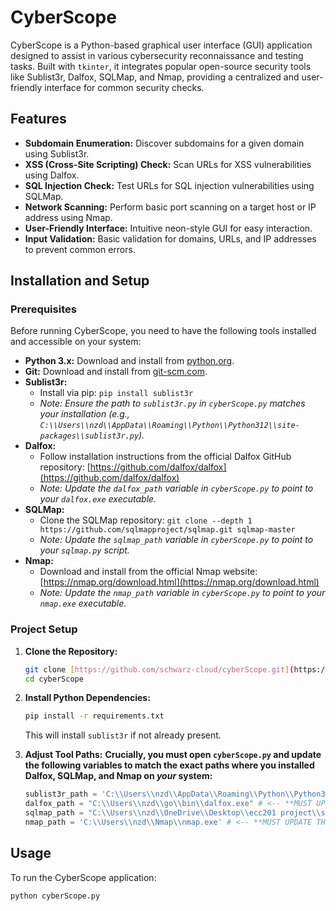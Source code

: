 # CyberScope

CyberScope is a Python-based graphical user interface (GUI) application designed to assist in various cybersecurity reconnaissance and testing tasks. Built with `tkinter`, it integrates popular open-source security tools like Sublist3r, Dalfox, SQLMap, and Nmap, providing a centralized and user-friendly interface for common security checks.

## Features

* **Subdomain Enumeration:** Discover subdomains for a given domain using Sublist3r.
* **XSS (Cross-Site Scripting) Check:** Scan URLs for XSS vulnerabilities using Dalfox.
* **SQL Injection Check:** Test URLs for SQL injection vulnerabilities using SQLMap.
* **Network Scanning:** Perform basic port scanning on a target host or IP address using Nmap.
* **User-Friendly Interface:** Intuitive neon-style GUI for easy interaction.
* **Input Validation:** Basic validation for domains, URLs, and IP addresses to prevent common errors.

## Installation and Setup

### Prerequisites

Before running CyberScope, you need to have the following tools installed and accessible on your system:

* **Python 3.x:** Download and install from [python.org](https://www.python.org/downloads/).
* **Git:** Download and install from [git-scm.com](https://git-scm.com/downloads/).
* **Sublist3r:**
    * Install via pip: `pip install sublist3r`
    * *Note: Ensure the path to `sublist3r.py` in `cyberScope.py` matches your installation (e.g., `C:\\Users\\nzd\\AppData\\Roaming\\Python\\Python312\\site-packages\\sublist3r.py`).*
* **Dalfox:**
    * Follow installation instructions from the official Dalfox GitHub repository: [https://github.com/dalfox/dalfox](https://github.com/dalfox/dalfox)
    * *Note: Update the `dalfox_path` variable in `cyberScope.py` to point to your `dalfox.exe` executable.*
* **SQLMap:**
    * Clone the SQLMap repository: `git clone --depth 1 https://github.com/sqlmapproject/sqlmap.git sqlmap-master`
    * *Note: Update the `sqlmap_path` variable in `cyberScope.py` to point to your `sqlmap.py` script.*
* **Nmap:**
    * Download and install from the official Nmap website: [https://nmap.org/download.html](https://nmap.org/download.html)
    * *Note: Update the `nmap_path` variable in `cyberScope.py` to point to your `nmap.exe` executable.*

### Project Setup

1.  **Clone the Repository:**
    ```bash
    git clone [https://github.com/schwarz-cloud/cyberScope.git](https://github.com/schwarz-cloud/cyberScope.git)
    cd cyberScope
    ```
2.  **Install Python Dependencies:**
    ```bash
    pip install -r requirements.txt
    ```
    This will install `sublist3r` if not already present.

3.  **Adjust Tool Paths:**
    **Crucially, you must open `cyberScope.py` and update the following variables to match the exact paths where you installed Dalfox, SQLMap, and Nmap on *your* system:**

    ```python
    sublist3r_path = 'C:\\Users\\nzd\\AppData\\Roaming\\Python\\Python312\\site-packages\\sublist3r.py' # Update if different
    dalfox_path = "C:\\Users\\nzd\\go\\bin\\dalfox.exe" # <-- **MUST UPDATE THIS PATH**
    sqlmap_path = "C:\\Users\\nzd\\OneDrive\\Desktop\\ecc201 project\\sqlmap-master\\sqlmap.py" # <-- **MUST UPDATE THIS PATH**
    nmap_path = 'C:\\Users\\nzd\\Nmap\\nmap.exe' # <-- **MUST UPDATE THIS PATH**
    ```

## Usage

To run the CyberScope application:

```bash
python cyberScope.py
